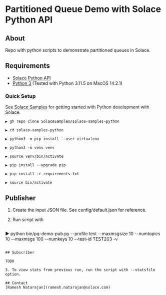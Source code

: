 # Partitioned Queue Demo with Solace Python API

## About

Repo with python scripts to demonstrate partitioned queues in Solace.




## Requirements

* [Solace Python API](https://www.solace.dev/)
* [Python 3](https://www.python.org/downloads/) (Tested with Python 3.11.5 on MacOS 14.2.1)

### Quick Setup

See [Solace Samples](https://github.com/SolaceSamples/solace-samples-python) for getting started with Python development with Solace.

```
▶ gh repo clone SolaceSamples/solace-samples-python

▶ cd solace-samples-python

▶ python3 -m pip install --user virtualenv

▶ python3 -m venv venv

▶ source venv/bin/activate

▶ pip install --upgrade pip

▶ pip install -r requirements.txt

▶ source bin/activate
```

## Publisher

1. Create the input JSON file. See config/default.json for reference.
2. Run script with

    ``` SH
▶ python bin/pq-demo-pub.py --profile test --maxmsgsize 10 --numtopics 10 --maxmsgs 100 --numkeys 10 --test-id TEST203 -v
```

## Subscriber

TODO

3. To view stats from previous run, run the script with --statsfile option.

## Contact
[Ramesh Natarajan](ramesh.natarajan@solace.com)
